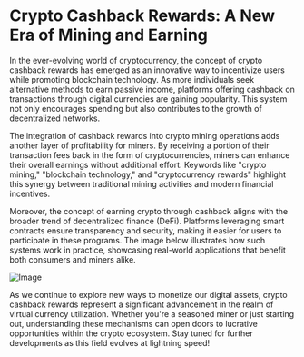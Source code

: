 # Crypto Cashback Rewards: A New Era of Mining and Earning

In the ever-evolving world of cryptocurrency, the concept of crypto cashback rewards has emerged as an innovative way to incentivize users while promoting blockchain technology. As more individuals seek alternative methods to earn passive income, platforms offering cashback on transactions through digital currencies are gaining popularity. This system not only encourages spending but also contributes to the growth of decentralized networks.

The integration of cashback rewards into crypto mining operations adds another layer of profitability for miners. By receiving a portion of their transaction fees back in the form of cryptocurrencies, miners can enhance their overall earnings without additional effort. Keywords like "crypto mining," "blockchain technology," and "cryptocurrency rewards" highlight this synergy between traditional mining activities and modern financial incentives.

Moreover, the concept of earning crypto through cashback aligns with the broader trend of decentralized finance (DeFi). Platforms leveraging smart contracts ensure transparency and security, making it easier for users to participate in these programs. The image below illustrates how such systems work in practice, showcasing real-world applications that benefit both consumers and miners alike.

![Image](https://github.com/user-attachments/assets/590b50a7-4459-4e76-8a31-559aed223621)

As we continue to explore new ways to monetize our digital assets, crypto cashback rewards represent a significant advancement in the realm of virtual currency utilization. Whether you're a seasoned miner or just starting out, understanding these mechanisms can open doors to lucrative opportunities within the crypto ecosystem. Stay tuned for further developments as this field evolves at lightning speed!